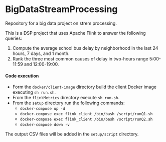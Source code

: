 # BigDataStreamProcessing
Repository for a big data project on strem processing.

This is a DSP project that uses Apache Flink to answer the following queries:
1. Compute the average school bus delay by neighborhood in the last 24 hours, 7 days, and 1 month.
2. Rank the three most common causes of delay in two-hours range 5:00-11:59 and 12:00-19:00.

#### Code execution
- Form the `docker/client-image` directory build the client Docker image executing `sh run.sh`.
- From the `flinkMetrics` directory execute `sh run.sh`.
- From the `setup` directory run the following commands:
	- `docker-compose up -d`
	- `docker-compose exec flink_client /bin/bash /script/runQ1.sh`
	- `docker-compose exec flink_client /bin/bash /script/runQ2.sh`
	- `docker-compose down -v`

The output CSV files will be added in the `setup/script` directory.